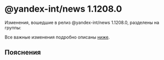 # @yandex-int/news 1.1208.0

<!-- ЧЕЛОВЕЧЕСКОЕ ВСТУПЛЕНИЕ -->

Изменения, вошедшие в релиз @yandex-int/news 1.1208.0, разделены на группы:

Все важные изменения подробно описаны [ниже](#Пояснения).

## Пояснения


